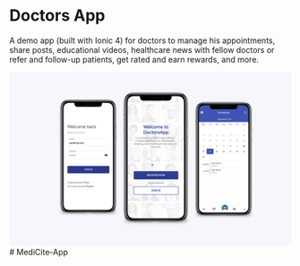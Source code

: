 # Doctors App
A demo app (built with Ionic 4) for doctors to manage his appointments, share posts, educational videos, healthcare news with fellow doctors or refer and follow-up patients, get rated and earn rewards, and more.

![ScreenShot](/screen.png?raw=true "")
#   M e d i C i t e - A p p 
 
 